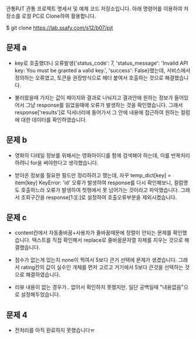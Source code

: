 관통PJT
관통 프로젝트 명세서 및 예제 코드 저장소입니다.
아래 명령어를 이용하여 저장소를 로컬 PC로 Clone하여 활용합니다.

$ git clone https://lab.ssafy.com/s12/b07/pjt

## 문제 a
- key로 호출했더니 오류발생{'status_code': 7, 'status_message': 'Invalid API key: You must be granted a valid key.', 'success': False}했는데, 서비스에서 정의하는 오류였고, 토큰을 권장방식으로 헤더 붙여서 호출하는 것으로 해결했습니다.

- 불러왔을때 가지는 값이 페이지와 결과로 나눠지고 결과안에 원하는 정보가 들어있어서 그냥 response를 읽었을때에 오류가 발생하는 것을 확인했습니다.
그래서 response['results']로 딕셔너리에 들어가서 그 안에 내용에 접근하여 원하는 컬럼에 대한 데이터를 확인하였습니다.


## 문제 b
- 영화의 디테일 정보를 위해서는 영화아이디를 함께 검색해야 하는데, 이를 반복처리하려니 for을 써야한다고 생각했습니다.

- 받아온 정보를 필요한 필드만 정리하려고 했는데, 자꾸 temp_dict[key] = item[key] KeyError: 'id' 오류가 발생하여 response를 다시 확인해보니, 컬럼명도 호출하느라 오류가 발생하여 첫행에서 못 넘어가는 것이라고 파악했습니다. 그래서 조회구간을 response[1:][:]로 설정하여 호출오류부분을 제외시켰습니다.


## 문제 c
- content칸에서 자동줄바꿈+사용자가 줄바꿈때문에 정렬이 안되는 문제를 확인했습니다. 텍스트를 직접 확인해서 replace로 줄바꿈문자열 자체를 지우는 것으로 해결했습니다.

- 점수가 없는게 있는지 none이 찍여서 5보다 큰거 선택에 문제가 생겼습니다. 그래서 rating칸의 값이 실수인 개체를 먼저 고르고 거기에서 5보다 큰것을 선택하는 것으로 해결하였습니다.

- 리뷰 내용이 없는 경우가.. 없어서 확인하지 못했지만. 일단 공백일때 "내용없음"으로 설정해두었습니다.


## 문제 4

- 전처리를 아직 완료하지 못했습니다ㅠ